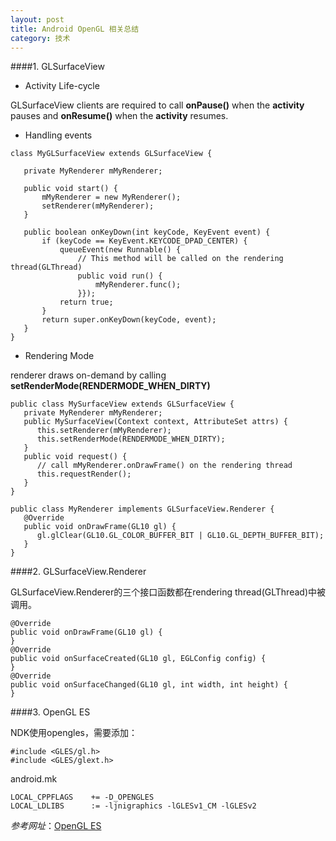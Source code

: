 ```yaml
---
layout: post
title: Android OpenGL 相关总结
category: 技术
---
```


####1. GLSurfaceView

* Activity Life-cycle

GLSurfaceView clients are required to call **onPause()** when the **activity** pauses 
and **onResume()** when the **activity** resumes. 

* Handling events

```
class MyGLSurfaceView extends GLSurfaceView {

   private MyRenderer mMyRenderer;

   public void start() {
       mMyRenderer = new MyRenderer();
       setRenderer(mMyRenderer);
   }

   public boolean onKeyDown(int keyCode, KeyEvent event) {
       if (keyCode == KeyEvent.KEYCODE_DPAD_CENTER) {
           queueEvent(new Runnable() {
               // This method will be called on the rendering thread(GLThread)
               public void run() {
                   mMyRenderer.func();
               }});
           return true;
       }
       return super.onKeyDown(keyCode, event);
   }
}
```

* Rendering Mode

renderer draws on-demand by calling **setRenderMode(RENDERMODE_WHEN_DIRTY)**

```
public class MySurfaceView extends GLSurfaceView {
   private MyRenderer mMyRenderer;
   public MySurfaceView(Context context, AttributeSet attrs) {
      this.setRenderer(mMyRenderer);
      this.setRenderMode(RENDERMODE_WHEN_DIRTY);
   }
   public void request() {
      // call mMyRenderer.onDrawFrame() on the rendering thread
      this.requestRender();
   }
}

public class MyRenderer implements GLSurfaceView.Renderer {
   @Override
   public void onDrawFrame(GL10 gl) {
      gl.glClear(GL10.GL_COLOR_BUFFER_BIT | GL10.GL_DEPTH_BUFFER_BIT);
   }
}
```

####2. GLSurfaceView.Renderer

GLSurfaceView.Renderer的三个接口函数都在rendering thread(GLThread)中被调用。

```
@Override
public void onDrawFrame(GL10 gl) {
}
@Override
public void onSurfaceCreated(GL10 gl, EGLConfig config) {
}
@Override
public void onSurfaceChanged(GL10 gl, int width, int height) {
}
```

####3. OpenGL ES

NDK使用opengles，需要添加：

```
#include <GLES/gl.h>
#include <GLES/glext.h>
```

android.mk

```
LOCAL_CPPFLAGS    += -D_OPENGLES
LOCAL_LDLIBS      := -ljnigraphics -lGLESv1_CM -lGLESv2
```

*参考网址*：[OpenGL ES](http://developer.android.com/guide/topics/graphics/opengl.html "Markdown")
